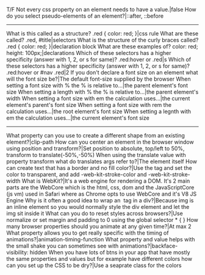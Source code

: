 T/F Not every css property on an element needs to have a value.|false
How do you select pseudo-elements of an element?|::after, ::before

--------------

What is this called as a structure? .red { color: red; }|css rule
What are these called? .red, #title|selectors
What is the structure of the curly braces called? .red { color: red; }|declaration block
What are these examples of? color: red; height: 100px;|declarations
Which of these selectors has a higher specificity (answer with 1, 2, or s for same)? .red:hover or .red|s
Which of these selectors has a higher specificity (answer with 1, 2, or s for same)? .red:hover or #nav .red|2
If you don't declare a font size on an element what will the font size be?|The default font-size supplied by the browser
When setting a font size with % the % is relative to...|the parent element's font size
When setting a length with % the % is relative to...|the parent element's width
When setting a font size with em the calculation uses...|the current element's parent's font size
When setting a font size with rem the calculation uses...|the root element's font size
When setting a legnth with em the calculation uses...|the current element's font size

--------------

What property can you use to create a different shape from an existing element?|clip-path
How can you center an element in the browser window using position and transform?|Set position to absolute, top/left to 50%, transform to translate(-50%,-50%)
When using the translate value with property transform what do translates args refer to?|The element itself
How can create text that has a border and no fill color?|Use the <text> tag and set the color to transparent, and add -web-kit-stroke-color and -web-kit-stroke-width
What is WebKit?|It's a web engine for rendering a DOM. It's 2 main parts are the WebCore which is the html, css, dom and the JavaScriptCore (js vm) used in Safari where as Chrome opts to use WebCore and it's V8 JS Engine
Why is it often a good idea to wrap an <img/> tag in a div?|Because img is an inline element so you would normally style the div element and let the img sit inside it
What can you do to reset styles across browsers?|Use normalize or set margin and padding to 0 using the global selector * { }
How many browser properties should you animate at any given time?|At max 2
What property allows you to get really specific with the timing of animations?|animation-timing-function
What property and value helps with the small shake you can sometimes see with animations?|backface-visibility: hidden
When you have lots of btns in your app that have mostly the same properties and values but for example have different colors how can you set up the CSS to be dry?|Use a seaprate class for the colors